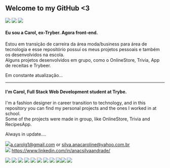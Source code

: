 
## Welcome to my GitHub <3
<img src="https://img.icons8.com/color/48/000000/brazil.png"/> <img src="https://img.icons8.com/emoji/48/000000/female-sign-emoji.png"/> <img src="https://img.icons8.com/nolan/64/developer.png"/>

#### Eu sou a Carol, ex-Tryber. Agora front-end.

Estou em transição de carreira da área moda/business para área de tecnologia e esse repositório possuí os meus projetos pessoais e também os desenvolvidos na escola.<br>
Alguns projetos desenvolvidos em grupo, como o OnlineStore, Trivia, App de receitas e Trybeer.

Em constante atualização...

---------------------------------------------------------------------------------------

#### I'm Carol, Full Stack Web Development student at Trybe.

I'm a fashion designer in career transition to technology, and in this repository you can find my personal projects and the ones I worked in at school.<br>
Some of the projects were made in group, like OnlineStore, Trivia and RecipesApp.

Always in update....


<img src="https://img.icons8.com/fluent/48/000000/email-open.png"/>a.carolg1@gmail.com or silva.anacaroline@yahoo.com.br <br>
<img src="https://img.icons8.com/fluent/48/000000/linkedin.png"/> https://www.linkedin.com/in/anacsilvaandrade/

<img src="https://img.icons8.com/color/48/000000/console.png"/> <img src="https://img.icons8.com/color/48/000000/git.png"/> <img src="https://img.icons8.com/color/48/000000/html-5.png"/> <img src="https://img.icons8.com/color/48/000000/css3.png"/> <img src="https://img.icons8.com/color/48/000000/javascript.png"/> <img src="https://img.icons8.com/color/48/000000/react-native.png"/>
<img src="https://img.icons8.com/color/48/000000/redux.png"/> <img src="https://img.icons8.com/color/48/000000/bootstrap.png"/> <img src="https://img.icons8.com/nolan/64/mysql.png"/><img src="https://img.icons8.com/color/48/000000/mongodb.png"/> <img src="https://img.icons8.com/color/48/000000/java-coffee-cup-logo.png"/>
